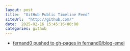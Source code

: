 ```yaml
---
layout: post
title:  "GitHub Public Timeline Feed"
siteUrl:  "http://github.com/"
date:  2025-02-16 15:45:16+00:00
categories: github
---
```

*  [fernand0 pushed to gh-pages in fernand0/blog-emei](https://github.com/fernand0/blog-emei/compare/1fe2c0bf10...7f42e283c2)
